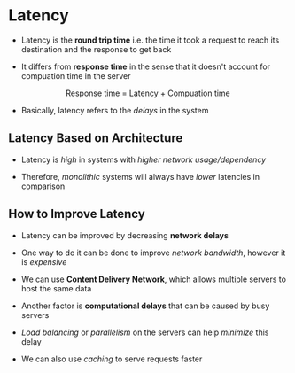 # Latency

- Latency is the **round trip time** i.e. the time it took a request to reach its
destination and the response to get back

- It differs from **response time** in the sense that it doesn't account for compuation
time in the server

$$
\text {Response time =  Latency +  Compuation time}
$$

- Basically, latency refers to the *delays* in the system

## Latency Based on Architecture

- Latency is *high* in systems with *higher network usage/dependency*

- Therefore, *monolithic* systems will always have *lower* latencies in comparison

## How to Improve Latency

- Latency can be improved by decreasing **network delays**

- One way to do it can be done to improve *network bandwidth*, however it is *expensive*

- We can use **Content Delivery Network**, which allows multiple servers to host
the same data

- Another factor is **computational delays** that can be caused by busy servers

- *Load balancing* or *parallelism* on the servers can help *minimize* this delay

- We can also use *caching* to serve requests faster
